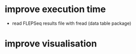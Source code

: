 # improve execution time
- read FLEPSeq results file with fread (data table package)

# improve visualisation

